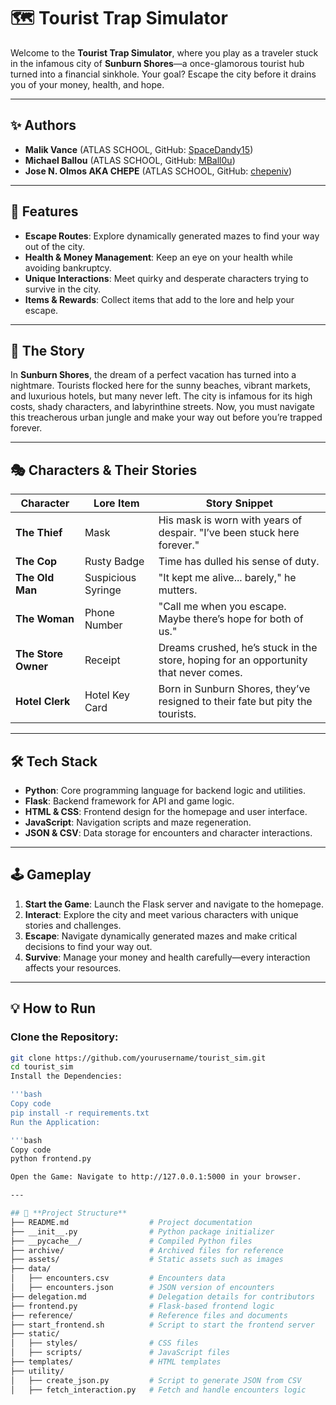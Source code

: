 # 🗺️ **Tourist Trap Simulator**

Welcome to the **Tourist Trap Simulator**, where you play as a traveler stuck in the infamous city of **Sunburn Shores**—a once-glamorous tourist hub turned into a financial sinkhole. Your goal? Escape the city before it drains you of your money, health, and hope.

---

## ✨ **Authors**  

- **Malik Vance** (ATLAS SCHOOL, GitHub: [SpaceDandy15](https://github.com/SpaceDandy15))  
- **Michael Ballou** (ATLAS SCHOOL, GitHub: [MBall0u](https://github.com/MBall0u))  
- **Jose N. Olmos AKA CHEPE** (ATLAS SCHOOL, GitHub: [chepeniv](https://github.com/chepeniv))  

---

## 🌟 **Features**

- **Escape Routes**: Explore dynamically generated mazes to find your way out of the city.  
- **Health & Money Management**: Keep an eye on your health while avoiding bankruptcy.  
- **Unique Interactions**: Meet quirky and desperate characters trying to survive in the city.  
- **Items & Rewards**: Collect items that add to the lore and help your escape.  

---

## 🌆 **The Story**

In **Sunburn Shores**, the dream of a perfect vacation has turned into a nightmare. Tourists flocked here for the sunny beaches, vibrant markets, and luxurious hotels, but many never left. The city is infamous for its high costs, shady characters, and labyrinthine streets. Now, you must navigate this treacherous urban jungle and make your way out before you’re trapped forever.

---

## 🎭 **Characters & Their Stories**

| **Character**      | **Lore Item**          | **Story Snippet**                                                                 |
|--------------------|------------------------|-----------------------------------------------------------------------------------|
| **The Thief**      | Mask                   | His mask is worn with years of despair. "I’ve been stuck here forever."          |
| **The Cop**        | Rusty Badge            | Time has dulled his sense of duty.                                               |
| **The Old Man**    | Suspicious Syringe     | "It kept me alive... barely," he mutters.                                        |
| **The Woman**      | Phone Number           | "Call me when you escape. Maybe there’s hope for both of us."                    |
| **The Store Owner**| Receipt                | Dreams crushed, he’s stuck in the store, hoping for an opportunity that never comes. |
| **Hotel Clerk**    | Hotel Key Card         | Born in Sunburn Shores, they’ve resigned to their fate but pity the tourists.    |

---

## 🛠️ **Tech Stack**

- **Python**: Core programming language for backend logic and utilities.  
- **Flask**: Backend framework for API and game logic.  
- **HTML & CSS**: Frontend design for the homepage and user interface.  
- **JavaScript**: Navigation scripts and maze regeneration.  
- **JSON & CSV**: Data storage for encounters and character interactions.  

---

## 🕹️ **Gameplay**

1. **Start the Game**: Launch the Flask server and navigate to the homepage.  
2. **Interact**: Explore the city and meet various characters with unique stories and challenges.  
3. **Escape**: Navigate dynamically generated mazes and make critical decisions to find your way out.  
4. **Survive**: Manage your money and health carefully—every interaction affects your resources.  

---

## 💡 **How to Run**

### Clone the Repository:
```bash
git clone https://github.com/yourusername/tourist_sim.git
cd tourist_sim
Install the Dependencies:

'''bash
Copy code
pip install -r requirements.txt
Run the Application:

'''bash
Copy code
python frontend.py

Open the Game: Navigate to http://127.0.0.1:5000 in your browser.

---

## 📂 **Project Structure**  
├── README.md                  # Project documentation  
├── __init__.py                # Python package initializer  
├── __pycache__/               # Compiled Python files  
├── archive/                   # Archived files for reference  
├── assets/                    # Static assets such as images  
├── data/                      
│   ├── encounters.csv         # Encounters data  
│   ├── encounters.json        # JSON version of encounters  
├── delegation.md              # Delegation details for contributors  
├── frontend.py                # Flask-based frontend logic  
├── reference/                 # Reference files and documents  
├── start_frontend.sh          # Script to start the frontend server  
├── static/                    
│   ├── styles/                # CSS files  
│   ├── scripts/               # JavaScript files  
├── templates/                 # HTML templates  
├── utility/                   
│   ├── create_json.py         # Script to generate JSON from CSV  
│   ├── fetch_interaction.py   # Fetch and handle encounters logic  
